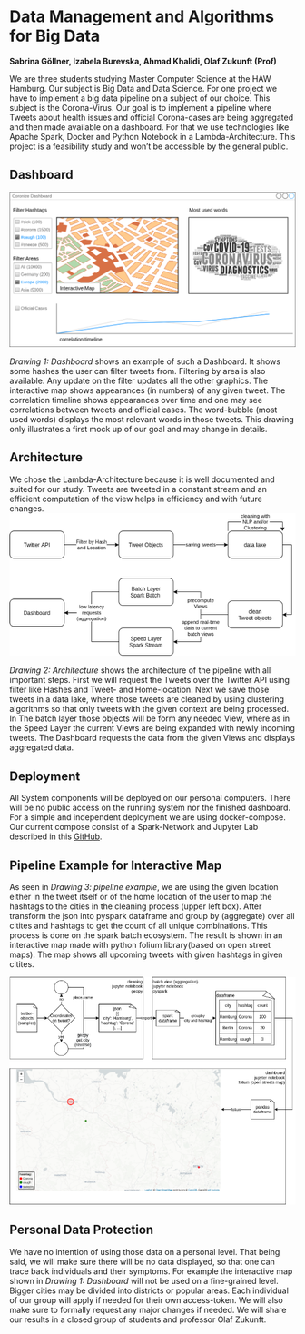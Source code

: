 # Data Management and Algorithms for Big Data
**Sabrina Göllner, Izabela Burevska, Ahmad Khalidi, Olaf Zukunft (Prof)**

We are three students studying Master Computer Science at the HAW Hamburg. Our subject is Big Data and Data Science. For one project we have to implement a big data pipeline on a subject of our choice. This subject is the Corona-Virus. Our goal is to implement a pipeline where Tweets about health issues and official Corona-cases are being aggregated and then made available on a dashboard. For that we use technologies like Apache Spark, Docker and Python Notebook in a Lambda-Architecture. This project is a feasibility study and won’t be accessible by the general public.

## Dashboard
![Dashboard Mockup](https://github.com/AhmadHAW/Dad_Twitter_Corona/blob/main/Dashboard_Mockup.png?raw=true  "Dashboard")

*Drawing 1: Dashboard* shows an example of such a Dashboard. It shows some hashes the user can filter tweets from. Filtering by area is also available. Any update on the filter updates all the other graphics. The interactive map shows appearances (in numbers) of any given tweet. The correlation timeline shows appearances over time and one may see correlations between tweets and official cases. The word-bubble (most used words) displays the most relevant words in those tweets. This drawing only illustrates a first mock up of our goal and may change in details.
## Architecture
We chose the Lambda-Architecture because it is well documented and suited for our study. Tweets are tweeted in a constant stream and an efficient computation of the view helps in efficiency and with future changes.
![Architecture](https://github.com/AhmadHAW/Dad_Twitter_Corona/blob/main/Application_Architecture.png?raw=true  "Architecture")

*Drawing 2: Architecture* shows the architecture of the pipeline with all important steps. First we will request the Tweets over the Twitter API using filter like Hashes and Tweet- and Home-location. Next we save those tweets in a data lake, where those tweets are cleaned by using clustering algorithms so that only tweets with the given context are being processed. In The batch layer those objects will be form any needed View, where as in the Speed Layer the current Views are being expanded with newly incoming tweets. The Dashboard requests the data from the given Views and displays aggregated data.
## Deployment
All System components will be deployed on our personal computers. There will be no public access on the running system nor the finished dashboard. For a simple and independent deployment we are using docker-compose. Our current compose consist of a Spark-Network and Jupyter Lab described in this [GitHub](https://github.com/cluster-apps-on-docker/spark-standalone-cluster-on-docker).
## Pipeline Example for Interactive Map
As seen in  *Drawing 3: pipeline example*, we are using the given location either in the tweet itself or of the home location of the user to map the hashtags to the cities in the cleaning process (upper left box).
After transform the json into pyspark dataframe and group by (aggregate) over all citites and hashtags to get the count of all unique combinations. This process is done on the spark batch ecosystem.
The result is shown in an interactive map made with python folium library(based on open street maps). The map shows all upcoming tweets with given hashtags in given citites.

![Pipeline Example](https://github.com/AhmadHAW/Dad_Twitter_Corona/blob/main/Pipeline_Interactive_map.png?raw=true  "Pipeline Example")
## Personal Data Protection
We have no intention of using those data on a personal level. That being said, we will make sure there will be no data displayed, so that one can trace back individuals and their symptoms. For example the interactive map shown in  *Drawing 1: Dashboard* will not be used on a fine-grained level. Bigger cities may be divided into districts or popular areas. Each individual of our group will apply if needed for their own access-token. We will also make sure to formally request any major changes if needed. We will share our results in a closed group of students and professor Olaf Zukunft.

